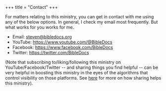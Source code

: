 +++
title = "Contact"
+++

For matters relating to this ministry, you can get in contact with me using any of the below options. In general, I check my email most frequently. But what works for you works for me.

- Email: <a href="mailto:steven@bibledocs.org">steven@bibledocs.org</a>
- YouTube: <https://www.youtube.com/@BibleDocs>
- Facebook: <https://www.facebook.com/BibleDocs>
- Twitter: <https://twitter.com/BibleDocs>

(Note that subscribing to/liking/following this ministry on YouTube/Facebook/Twitter -- and sharing things you find helpful -- can be very helpful in boosting this ministry in the eyes of the algorithms that control visibility on those platforms. See [here](/about-the-site/how-you-can-help-this-ministry/#sharing-this-ministry) for more on how sharing helps this ministry).
